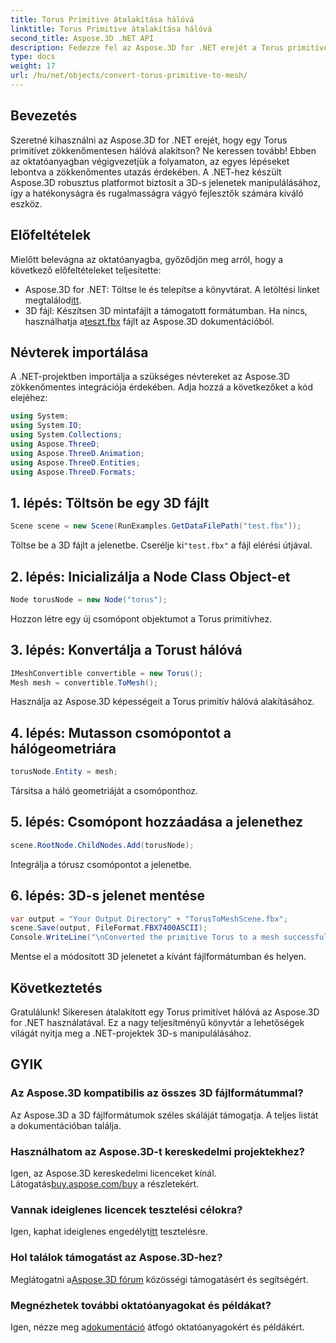 ```yaml
---
title: Torus Primitive átalakítása hálóvá
linktitle: Torus Primitive átalakítása hálóvá
second_title: Aspose.3D .NET API
description: Fedezze fel az Aspose.3D for .NET erejét a Torus primitívek hálóvá alakításáról szóló, lépésről lépésre szóló útmutatónkkal. Emelje fel 3D-s fejlesztését erőfeszítés nélkül!
type: docs
weight: 17
url: /hu/net/objects/convert-torus-primitive-to-mesh/
---
```

## Bevezetés
Szeretné kihasználni az Aspose.3D for .NET erejét, hogy egy Torus primitívet zökkenőmentesen hálóvá alakítson? Ne keressen tovább! Ebben az oktatóanyagban végigvezetjük a folyamaton, az egyes lépéseket lebontva a zökkenőmentes utazás érdekében. A .NET-hez készült Aspose.3D robusztus platformot biztosít a 3D-s jelenetek manipulálásához, így a hatékonyságra és rugalmasságra vágyó fejlesztők számára kiváló eszköz.
## Előfeltételek
Mielőtt belevágna az oktatóanyagba, győződjön meg arról, hogy a következő előfeltételeket teljesítette:
-  Aspose.3D for .NET: Töltse le és telepítse a könyvtárat. A letöltési linket megtalálod[itt](https://releases.aspose.com/3d/net/).
-  3D fájl: Készítsen 3D mintafájlt a támogatott formátumban. Ha nincs, használhatja a[teszt.fbx](https://reference.aspose.com/3d/net/) fájlt az Aspose.3D dokumentációból.
## Névterek importálása
A .NET-projektben importálja a szükséges névtereket az Aspose.3D zökkenőmentes integrációja érdekében. Adja hozzá a következőket a kód elejéhez:
```csharp
using System;
using System.IO;
using System.Collections;
using Aspose.ThreeD;
using Aspose.ThreeD.Animation;
using Aspose.ThreeD.Entities;
using Aspose.ThreeD.Formats;
```
## 1. lépés: Töltsön be egy 3D fájlt
```csharp
Scene scene = new Scene(RunExamples.GetDataFilePath("test.fbx"));
```
Töltse be a 3D fájlt a jelenetbe. Cserélje ki`"test.fbx"` a fájl elérési útjával.
## 2. lépés: Inicializálja a Node Class Object-et
```csharp
Node torusNode = new Node("torus");
```
Hozzon létre egy új csomópont objektumot a Torus primitívhez.
## 3. lépés: Konvertálja a Torust hálóvá
```csharp
IMeshConvertible convertible = new Torus();
Mesh mesh = convertible.ToMesh();
```
Használja az Aspose.3D képességeit a Torus primitív hálóvá alakításához.
## 4. lépés: Mutasson csomópontot a hálógeometriára
```csharp
torusNode.Entity = mesh;
```
Társítsa a háló geometriáját a csomóponthoz.
## 5. lépés: Csomópont hozzáadása a jelenethez
```csharp
scene.RootNode.ChildNodes.Add(torusNode);
```
Integrálja a tórusz csomópontot a jelenetbe.
## 6. lépés: 3D-s jelenet mentése
```csharp
var output = "Your Output Directory" + "TorusToMeshScene.fbx";
scene.Save(output, FileFormat.FBX7400ASCII);
Console.WriteLine("\nConverted the primitive Torus to a mesh successfully.\nFile saved at " + output);
```
Mentse el a módosított 3D jelenetet a kívánt fájlformátumban és helyen.
## Következtetés
Gratulálunk! Sikeresen átalakított egy Torus primitívet hálóvá az Aspose.3D for .NET használatával. Ez a nagy teljesítményű könyvtár a lehetőségek világát nyitja meg a .NET-projektek 3D-s manipulálásához.
## GYIK
### Az Aspose.3D kompatibilis az összes 3D fájlformátummal?
Az Aspose.3D a 3D fájlformátumok széles skáláját támogatja. A teljes listát a dokumentációban találja.
### Használhatom az Aspose.3D-t kereskedelmi projektekhez?
 Igen, az Aspose.3D kereskedelmi licenceket kínál. Látogatás[buy.aspose.com/buy](https://purchase.aspose.com/buy) a részletekért.
### Vannak ideiglenes licencek tesztelési célokra?
 Igen, kaphat ideiglenes engedélyt[itt](https://purchase.aspose.com/temporary-license/) tesztelésre.
### Hol találok támogatást az Aspose.3D-hez?
 Meglátogatni a[Aspose.3D fórum](https://forum.aspose.com/c/3d/18) közösségi támogatásért és segítségért.
### Megnézhetek további oktatóanyagokat és példákat?
 Igen, nézze meg a[dokumentáció](https://reference.aspose.com/3d/net/) átfogó oktatóanyagokért és példákért.